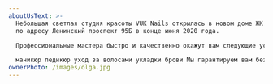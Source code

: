 ```yaml
---
aboutUsText: >-
  Небольшая светлая студия красоты VUK Nails открылась в новом доме ЖК The MID
  по адресу Ленинский проспект 95Б в конце июня 2020 года.

  Профессиональные мастера быстро и качественно окажут вам следующие услуги:

  маникюр педикюр уход за волосами укладки брови Мы гарантируем вам безопасность и приятное времяпровождение. 
ownerPhoto: /images/olga.jpg
---
```

